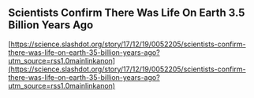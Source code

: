 ## Scientists Confirm There Was Life On Earth 3.5 Billion Years Ago
  
  [https://science.slashdot.org/story/17/12/19/0052205/scientists-confirm-there-was-life-on-earth-35-billion-years-ago?utm_source=rss1.0mainlinkanon](https://science.slashdot.org/story/17/12/19/0052205/scientists-confirm-there-was-life-on-earth-35-billion-years-ago?utm_source=rss1.0mainlinkanon)